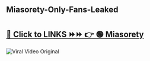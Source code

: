 
 ## Miasorety-Only-Fans-Leaked

# <h2><a href="https://clipsfans.com/Miasorety&ref=git">🔗 Click to LINKS ⏩⏩ 👉 🟢 Miasorety </a></h2>

<a href="https://clipsfans.com/Miasorety&ref=git" rel="nofollow" data-target="animated-image.originalLink"><img src="https://i.ibb.co.com/xMMVF88/686577567.gif" alt="Viral Video Original" style="max-width: 100%; display: inline-block;" data-target="animated-image.originalImage"></a>
